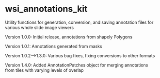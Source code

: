 # wsi_annotations_kit
Utility functions for generation, conversion, and saving annotation files for various whole slide image viewers

Version 1.0.0: Initial release, annotations from shapely Polygons

Version 1.0.1: Annotations generated from masks

Version 1.0.2-->1.3.0: Various bug fixes, fixing conversions to other formats

Version 1.4.0: Added AnnotationPatches object for merging annotations from tiles with varying levels of overlap
